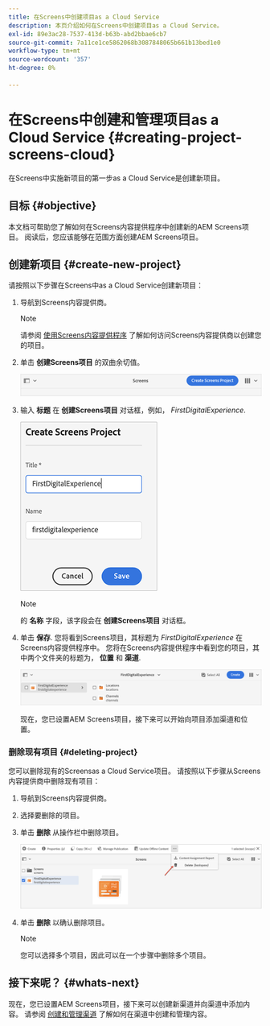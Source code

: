 ```yaml
---
title: 在Screens中创建项目as a Cloud Service
description: 本页介绍如何在Screens中创建项目as a Cloud Service。
exl-id: 89e3ac28-7537-413d-b63b-abd2bbae6cb7
source-git-commit: 7a11ce1ce5862068b3087848065b661b13bed1e0
workflow-type: tm+mt
source-wordcount: '357'
ht-degree: 0%

---
```


# 在Screens中创建和管理项目as a Cloud Service {#creating-project-screens-cloud}

在Screens中实施新项目的第一步as a Cloud Service是创建新项目。

## 目标 {#objective}

本文档可帮助您了解如何在Screens内容提供程序中创建新的AEM Screens项目。 阅读后，您应该能够在范围方面创建AEM Screens项目。

## 创建新项目 {#create-new-project}

请按照以下步骤在Screens中as a Cloud Service创建新项目：

1. 导航到Screens内容提供商。

   >[!NOTE]
   >请参阅 [使用Screens内容提供程序](https://experienceleague.adobe.com/docs/experience-manager-cloud-service/screens-as-cloud-service/configure-screens-cloud/using-screens-content-provider.html?lang=en) 了解如何访问Screens内容提供商以创建您的项目。

1. 单击 **创建Screens项目** 的双曲余切值。

   ![](/help/screens-cloud/assets/create-content/create-screens-project1.png)

1. 输入 **标题** 在 **创建Screens项目** 对话框，例如， *FirstDigitalExperience*.

   ![](/help/screens-cloud/assets/create-content/create-screens-project2.png)

   >[!NOTE]
   >的 **名称** 字段，该字段会在 **创建Screens项目** 对话框。

1. 单击 **保存**. 您将看到Screens项目，其标题为 *FirstDigitalExperience* 在Screens内容提供程序中。 您将在Screens内容提供程序中看到您的项目，其中两个文件夹的标题为， **位置** 和 **渠道**.

   ![](/help/screens-cloud/assets/create-content/create-screens-project3.png)

   现在，您已设置AEM Screens项目，接下来可以开始向项目添加渠道和位置。

### 删除现有项目 {#deleting-project}

您可以删除现有的Screensas a Cloud Service项目。
请按照以下步骤从Screens内容提供商中删除现有项目：

1. 导航到Screens内容提供商。
1. 选择要删除的项目。
1. 单击 **删除** 从操作栏中删除项目。

   ![](/help/screens-cloud/assets/create-content/create-project5.png)

1. 单击 **删除** 以确认删除项目。

   >[!NOTE]
   >您可以选择多个项目，因此可以在一个步骤中删除多个项目。

## 接下来呢？ {#whats-next}

现在，您已设置AEM Screens项目，接下来可以创建新渠道并向渠道中添加内容。 请参阅 [创建和管理渠道](creating-channels-screens-cloud.md) 了解如何在渠道中创建和管理内容。
